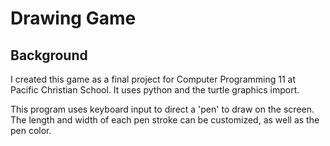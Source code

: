 # Drawing Game
## Background
I created this game as a final project for Computer Programming 11 at Pacific Christian School. It uses python and the turtle graphics import. 

This program uses keyboard input to direct a 'pen' to draw on the screen. The length and width of each pen stroke can be customized, as well as the pen color.
